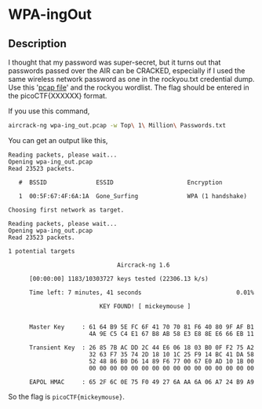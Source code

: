 # WPA-ingOut

## Description

I thought that my password was super-secret, but it turns out that passwords passed over the AIR can be CRACKED, especially if I used the same wireless network password as one in the rockyou.txt credential dump.
Use this '[pcap file](https://artifacts.picoctf.net/c/41/wpa-ing_out.pcap)' and the rockyou wordlist. The flag should be entered in the picoCTF{XXXXXX} format.

If you use this command,

```sh
aircrack-ng wpa-ing_out.pcap -w Top\ 1\ Million\ Passwords.txt
```

You can get an output like this,

```text
Reading packets, please wait...
Opening wpa-ing_out.pcap
Read 23523 packets.

   #  BSSID              ESSID                     Encryption

   1  00:5F:67:4F:6A:1A  Gone_Surfing              WPA (1 handshake)

Choosing first network as target.

Reading packets, please wait...
Opening wpa-ing_out.pcap
Read 23523 packets.

1 potential targets

                               Aircrack-ng 1.6

      [00:00:00] 1183/10303727 keys tested (22306.13 k/s)

      Time left: 7 minutes, 41 seconds                           0.01%

                          KEY FOUND! [ mickeymouse ]


      Master Key     : 61 64 B9 5E FC 6F 41 70 70 81 F6 40 80 9F AF B1
                       4A 9E C5 C4 E1 67 B8 AB 58 E3 E8 8E E6 66 EB 11

      Transient Key  : 26 85 7B AC DD 2C 44 E6 06 18 03 B0 0F F2 75 A2
                       32 63 F7 35 74 2D 18 10 1C 25 F9 14 BC 41 DA 58
                       52 48 86 B0 D6 14 89 F6 77 00 67 E0 AD 10 1B 00
                       00 00 00 00 00 00 00 00 00 00 00 00 00 00 00 00

      EAPOL HMAC     : 65 2F 6C 0E 75 F0 49 27 6A AA 6A 06 A7 24 B9 A9
```

So the flag is `picoCTF{mickeymouse}`.
